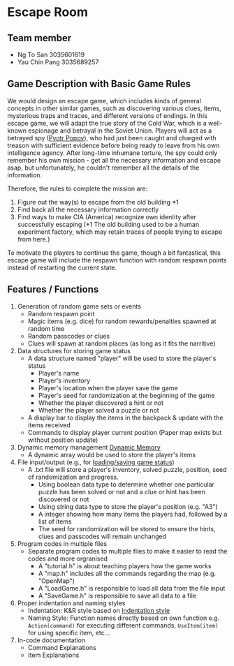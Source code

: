 # Escape Room
## Team member 
- Ng To San      3035601619
- Yau Chin Pang  3035689257

## Game Description with Basic Game Rules
We would design an escape game, which includes kinds of general concepts in other similar games, such as discovering various clues, items, mysterious traps and traces, and different versions of endings. In this escape game, we will adapt the true story of the Cold War, which is a well-known espionage and betrayal in the Soviet Union. Players will act as a betrayed spy ([Pyotr Popov](https://en.wikipedia.org/wiki/Pyotr_Semyonovich_Popov)), who had just been caught and charged with treason with sufficient evidence before being ready to leave from his own intelligence agency. After long-time inhumane torture, the spy could only remember his own mission - get all the necessary information and escape asap, but unfortunately, he couldn't remember all the details of the information.

Therefore, the rules to complete the mission are:
1. Figure out the way(s) to escape from the old building *1 
2. Find back all the necessary information correctly
3. Find ways to make CIA (America) recognize own identity after successfully escaping
   (*1 The old building used to be a human experiment factory, which may retain traces of people trying to escape from here.)

To motivate the players to continue the game, though a bit fantastical, this escape game will include the respawn function with random respawn points instead of restarting the current state. 

## Features / Functions
1. Generation of random game sets or events
   - Random respawn point
   - Magic items (e.g. dice) for random rewards/penalties spawned at random time
   - Random passcodes or clues 
   - Clues will spawn at random places (as long as it fits the narritive)
2. Data structures for storing game status
   - A data structure named "player" will be used to store the player's status
      - Player's name
      - Player's inventory
      - Player's location when the player save the game
      - Player's seed for randomization at the beginning of the game
      - Whether the player discovered a hint or not
      - Whether the player solved a puzzle or not
   - A display bar to display the items in the backpack & update with the items received
   - Commands to display player current position (Paper map exists but without position update)
3. Dynamic memory management [Dynamic Memory](http://www.cplusplus.com/doc/tutorial/dynamic/)
   - A dynamic array would be used to store the player's items 
4. File input/output (e.g., for [loading/saving game status](http://www.cplusplus.com/forum/beginner/106630/))
   - A .txt file will store a player's inventory, solved puzzle, position, seed of randomization and progress. 
      - Using boolean data type to determine whether one particular puzzle has been solved or not and a clue or hint has been discovered or not
      - Using string data type to store the player's position (e.g. "A3")
      - A integer showing how many items the players had, followed by a list of items
      - The seed for randomization will be stored to ensure the hints, clues and passcodes will remain unchanged
5. Program codes in multiple files
   - Separate program codes to multiple files to make it easier to read the codes and more orgranised
      - A "tutorial.h" is about teaching players how the game works 
      - A "map.h" includes all the commands regarding the map (e.g. "OpenMap")
      - A "LoadGame.h" is responsible to load all data from the file input
      - A "SaveGame.h" is responsible to save all data to a file
6. Proper indentation and naming styles 
   - Indentation: K&R style based on [Indentation style](https://en.wikipedia.org/wiki/Indentation_style)
   - Naming Style: Function names directly based on own function 
      e.g. `Action(command)` for executing different commands, `UseItem(item)` for using specific item, etc...
7. In-code documentation
   - Command Explanations
   - Item Explanations
